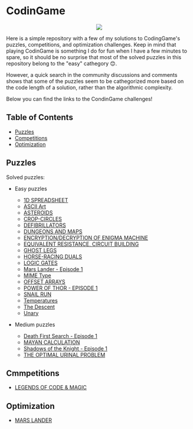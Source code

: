 # CodinGame

<p align="center">
  <img src="https://user-images.githubusercontent.com/111191306/184722361-472db1d6-30ba-4f6c-97fb-c1dfe3c760a5.png">
</p>

Here is a simple repository with a few of my solutions to CodingGame's puzzles, competitions, and optimization challenges.
Keep in mind that playing CodinGame is something I do for fun when I have a few minutes to spare, so it should be no surprise that most of the solved puzzles in this repository belong to the "easy" cathegory 😊.

However, a quick search in the community discussions and comments shows that some of the puzzles seem to be cathegorized more based on the code length of a solution, rather than the algorithmic complexity.

Below you can find the links to the CondinGame challenges!

## Table of Contents
- [Puzzles](#puzzles)
- [Competitions](#competitions)
- [Optimization](#optimization)

## Puzzles

Solved puzzles:

- Easy puzzles
  - [1D SPREADSHEET](https://www.codingame.com/training/easy/1d-spreadsheet)
  - [ASCII Art](https://www.codingame.com/training/easy/ascii-art)
  - [ASTEROIDS](https://www.codingame.com/training/easy/asteroids)
  - [CROP-CIRCLES](https://www.codingame.com/training/easy/crop-circles)
  - [DEFIBRILLATORS](https://www.codingame.com/training/easy/defibrillators)
  - [DUNGEONS AND MAPS](https://www.codingame.com/training/easy/dungeons-and-maps)
  - [ENCRYPTION/DECRYPTION OF ENIGMA MACHINE](https://www.codingame.com/training/easy/encryptiondecryption-of-enigma-machine)
  - [EQUIVALENT RESISTANCE, CIRCUIT BUILDING](https://www.codingame.com/training/easy/equivalent-resistance-circuit-building)
  - [GHOST LEGS](https://www.codingame.com/training/easy/ghost-legs)
  - [HORSE-RACING DUALS](https://www.codingame.com/training/easy/horse-racing-duals)
  - [LOGIC GATES](https://www.codingame.com/training/easy/logic-gates)
  - [Mars Lander - Episode 1](https://www.codingame.com/training/easy/mars-lander-episode-1)
  - [MIME Type](https://www.codingame.com/training/easy/mime-type)
  - [OFFSET ARRAYS](https://www.codingame.com/training/easy/offset-arrays/solution)
  - [POWER OF THOR - EPISODE 1](https://www.codingame.com/training/easy/power-of-thor-episode-1)
  - [SNAIL RUN](https://www.codingame.com/training/easy/snail-run)
  - [Temperatures](https://www.codingame.com/training/easy/temperatures)
  - [The Descent](https://www.codingame.com/training/easy/the-descent)
  - [Unary](https://www.codingame.com/training/easy/unary)
  
- Medium puzzles 
  - [Death First Search - Episode 1](https://www.codingame.com/training/medium/death-first-search-episode-1)
  - [MAYAN CALCULATION](https://www.codingame.com/training/medium/mayan-calculation)
  - [Shadows of the Knight - Episode 1](https://www.codingame.com/training/medium/shadows-of-the-knight-episode-1)
  - [THE OPTIMAL URINAL PROBLEM](https://www.codingame.com/training/medium/the-optimal-urinal-problem/solution)

## Cmmpetitions  
  - [LEGENDS OF CODE & MAGIC](https://www.codingame.com/multiplayer/bot-programming/legends-of-code-magic)
  
## Optimization
  - [MARS LANDER](https://www.codingame.com/multiplayer/optimization/mars-lander)